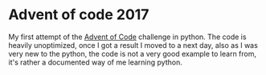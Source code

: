 Advent of code 2017
===================

My first attempt of the [Advent of Code](https://adventofcode.com/2017/) challenge
in python. The code is heavily unoptimized, once I got a result I moved to a next
day, also as I was very new to the python, the code is not a very good example
to learn from, it's rather a documented way of me learning python.
